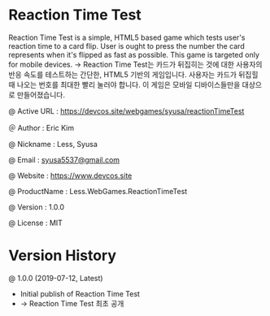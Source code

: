 # Reaction Time Test
Reaction Time Test is a simple, HTML5 based game which tests user's reaction time to a card flip. User is ought to press the number the card represents when it's flipped as fast as possible. This game is targeted only for mobile devices.
-> Reaction Time Test는 카드가 뒤집히는 것에 대한 사용자의 반응 속도를 테스트하는 간단한, HTML5 기반의 게임입니다. 사용자는 카드가 뒤집힐 때 나오는 번호를 최대한 빨리 눌러야 합니다. 이 게임은 모바일 디바이스들만을 대상으로 만들어졌습니다.

@ Active URL : https://devcos.site/webgames/syusa/reactionTimeTest

＠ Author : Eric Kim

@ Nickname : Less, Syusa

@ Email : syusa5537@gmail.com

@ Website : https://www.devcos.site

@ ProductName : Less.WebGames.ReactionTimeTest

@ Version : 1.0.0

@ License : MIT

# Version History
@ 1.0.0 (2019-07-12, Latest)
- Initial publish of Reaction Time Test
- -> Reaction Time Test 최초 공개